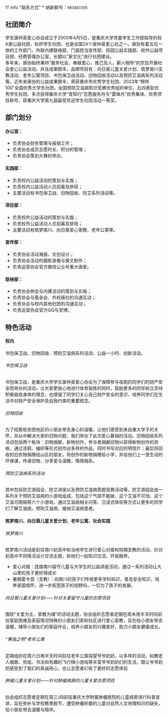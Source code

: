 !!! info "联系方式"
    * 纳新群号：`983883356`

## 社团简介
学生唐仲英爱心协会成立于2000年4月5日，是重庆大学党委学生工作部指导的校A类公益社团、标杆学生社团，也是全国24个唐仲英爱心社之一。唐协有着五位一体的工作部门，外联内建联络部、门面担当宣传部、校园公益实践部、校外公益项目部、经费管理办公室，长期以“家文化”进行社团建设。  
多年来，唐协始终秉持“服务社会，奉献爱心，推己及人，薪火相传”的宗旨开展社会爱心公益活动，并且成果颇丰。品牌项目有：向日葵儿童关爱计划、筑梦南川支教活动、老年公寓项目、书包保卫战活动、旧物回收活动以及预防艾滋病系列活动等。近年来唐协的公益成果颇丰，荣获重庆市优秀学生社团、2023年“榜样100”全国优秀大学生社团，全国预防艾滋病知识竞赛优秀组织单位，五四表彰优秀学生社团，多次获得重庆大学“青知行”志愿服务月与“雷锋月”优秀集体、优秀项目称号，获重庆大学第九届最受欢迎学生社团活动一等奖。  

## 部门划分  
#### 办公室：  
- 负责协会财务管理与报销工作；  
- 负责协会成员志愿时长、积分的管理；  
- 负责协会策划大赛的举办。  
#### 实践部：  
- 负责校内公益活动的策划与实施；  
- 负责校内公益活动人员招募及排班；  
- 主要活动有书包保卫战、旧物回收、防艾系列活动等。  
#### 项目部：  
- 负责校外公益活动的策划与实施；   
- 负责校外公益活动人员招募及排班；  
- 主要活动有筑梦南川、向日葵爱心家教、老年公寓等。  
#### 宣传部：  
- 负责协会活动海报、文创设计；   
- 负责协会活动的摄影录像与推文制作；  
- 负责运营协会官方微信公众号重大唐爱。  
#### 联络部：  
- 负责协会例会与内建活动的策划与实施；  
- 负责协会与基金会、外校唐社的沟通互动；  
- 负责协会与校内其他社团的沟通互动；  
- 负责运营协会官方QQ与官博。  

## 特色活动  
#### 校内  
书包保卫战、旧物回收、预防艾滋病系列活动、公益一小时、创新活动。  
###### 书包保卫战  
书包保卫战，是重庆大学学生唐仲英爱心协会为了保障参与夜跑的同学们的财产安全而举办的活动，让大家更放心地进行体育锻炼的同时，鼓励更多的同学树立坚持积极锻炼身体的理念，也增强了同学们关心自己财产安全的意识，培养同学们在生活中对财产安全保护及自我约束的重要观念。  
###### 旧物回收  
为了给那些贫困地区的小朋友带去身心的温暖，让他们感受到来自重大学子的关怀，并从中解决大家的旧物问题，我们举办了此次爱心募捐的活动。旧物回收系列活动包括两个板块：旧物捐献，新物创作。参与者捐献旧物以获得新物创作的资格，通过涂鸦、编织等形式创作出多样的作品，同时书写对应的明信片；最后将回收的旧衣物捐赠给山区的朋友，将创作的新物捐赠给小学，并给他们上一堂生动的环保课，传递旧物，分享爱与温暖，情情相系。  
###### 预防艾滋病系列活动  
其中包括防艾游园会、防艾讲座以及预防艾滋病答题竞赛活动等。防艾游园会由一系列关于预防艾滋病的小游戏组成，包括这个气球不能破、这个艾滋不可怕、这个艾滋可阻隔等六个小游戏，通过艾滋病相关问答、沉浸式体验等方式让更多的同学们了解艾滋病，预防艾滋病，接纳艾滋病患者。  
#### 筑梦南川、向日葵儿童关爱计划、老年公寓、社会实践  
###### 筑梦南川  
筑梦南川活动是前往南川初高中和当地学生进行爱心对接和短期支教的活动，针对初高中不同情况设计交流主题，和他们一起知识交流、开拓眼界。  
- 爱心对接：连接南川留守儿童与大学生的公益讲座活动，通过一系列活动让大山里的孩子更好得成长  
- 暑期夏令营（支教）：向南川的孩子们传授更多学科知识，普及安全知识，培养家国情怀，进一步拓宽孩子的视野吗，一切为了孩子的发展。  
###### 向日葵儿童关爱计划——针对关爱留守儿童的志愿项目  
围绕“关爱为主，家教为辅”的活动主题，协会组织志愿者定期在周末用半天时间前往家庭困难及家庭情况特殊的小朋友们家和社区进行爱心家教，旨在给小朋友带去温暖，辅导小朋友们的家庭作业，培养小朋友的兴趣爱好，助力小朋友健康成长。  
###### “秉烛之明”老年公寓  
定期组织在周六日用半天时间前往老年公寓探望爷爷奶奶，以多样的活动，如教老人唱歌、剪纸、书法和有趣的飞行棋小游戏等丰富爷爷奶奶们的生活，既让爷爷奶奶感受到了我们的真诚用心，也让志愿者们有了更好的志愿体验  
###### 肿瘤儿童关爱计划——针对肿瘤病房的儿童关爱志愿项目  
协会组织志愿者定期在周三/四前往重庆大学附属肿瘤医院的儿童病房进行科普宣讲，旨在弥补与学校教育脱节，遭受肿瘤折磨的儿童对自然人文地理知识的缺失，给小朋友带去温暖与陪伴。  